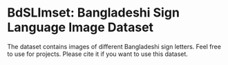 # BdSLImset: Bangladeshi Sign Language Image Dataset
The dataset contains images of different Bangladeshi sign letters. Feel free to use for projects.
Please cite it if you want to use this dataset.
